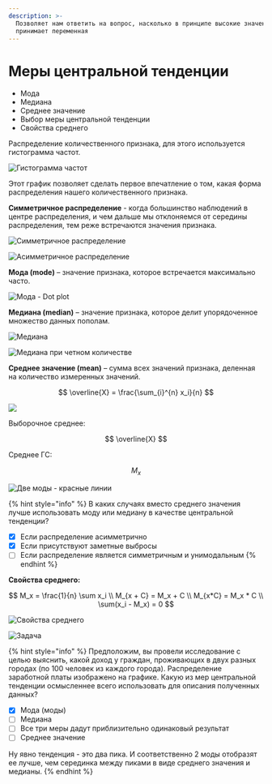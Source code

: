 ```yaml
---
description: >-
  Позволяет нам ответить на вопрос, насколько в принципе высокие значение
  принимает переменная
---
```


# Меры центральной тенденции

* Мода
* Медиана
* Среднее значение
* Выбор меры центральной тенденции
* Свойства среднего

Распределение количественного признака, для этого используется гистограмма частот.

![&#x413;&#x438;&#x441;&#x442;&#x43E;&#x433;&#x440;&#x430;&#x43C;&#x43C;&#x430; &#x447;&#x430;&#x441;&#x442;&#x43E;&#x442;](../.gitbook/assets/2019-06-18_20-27-55.png)

Этот график позволяет сделать первое впечатление о том, какая форма распределения нашего количественного признака.

**Симметричное распределение** - когда большинство наблюдений в центре распределения, и чем дальше мы отклоняемся от середины распределения, тем реже встречаются значения признака.

![&#x421;&#x438;&#x43C;&#x43C;&#x435;&#x442;&#x440;&#x438;&#x447;&#x43D;&#x43E;&#x435; &#x440;&#x430;&#x441;&#x43F;&#x440;&#x435;&#x434;&#x435;&#x43B;&#x435;&#x43D;&#x438;&#x435;](../.gitbook/assets/2019-06-18_20-32-44.png)

![&#x410;&#x441;&#x438;&#x43C;&#x43C;&#x435;&#x442;&#x440;&#x438;&#x447;&#x43D;&#x43E;&#x435; &#x440;&#x430;&#x441;&#x43F;&#x440;&#x435;&#x434;&#x435;&#x43B;&#x435;&#x43D;&#x438;&#x435;](../.gitbook/assets/image%20%2810%29.png)

**Мода \(mode\)** – значение признака, которое встречается максимально часто.

![&#x41C;&#x43E;&#x434;&#x430; - Dot plot](../.gitbook/assets/image%20%2818%29.png)

**Медиана \(median\)** – значение признака, которое делит упорядоченное множество данных пополам.

![&#x41C;&#x435;&#x434;&#x438;&#x430;&#x43D;&#x430;](../.gitbook/assets/image%20%289%29.png)

![&#x41C;&#x435;&#x434;&#x438;&#x430;&#x43D;&#x430; &#x43F;&#x440;&#x438; &#x447;&#x435;&#x442;&#x43D;&#x43E;&#x43C; &#x43A;&#x43E;&#x43B;&#x438;&#x447;&#x435;&#x441;&#x442;&#x432;&#x435;](../.gitbook/assets/image%20%2824%29.png)

**Среднее значение \(mean\)** – сумма всех значений признака, деленная на количество измеренных значений.

$$
\overline{X} = \frac{\sum_{i}^{n} x_i}{n}
$$

![](../.gitbook/assets/image.png)

Выборочное среднее:

$$
\overline{X}
$$

Среднее ГС:

$$
M_x
$$

![&#x414;&#x432;&#x435; &#x43C;&#x43E;&#x434;&#x44B; - &#x43A;&#x440;&#x430;&#x441;&#x43D;&#x44B;&#x435; &#x43B;&#x438;&#x43D;&#x438;&#x438;](../.gitbook/assets/image%20%285%29.png)

{% hint style="info" %}
В каких случаях вместо среднего значения лучше использовать моду или медиану в качестве центральной тенденции?

* [x] Если распределение асимметрично
* [x] Если присутствуют заметные выбросы
* [ ] Если распределение является симметричным и унимодальным
{% endhint %}

**Свойства среднего:**

$$
M_x = \frac{1}{n} \sum x_i \\
M_{x + C} = M_x + C \\
M_{x*C} = M_x * C \\
\sum(x_i - M_x) = 0
$$

![&#x421;&#x432;&#x43E;&#x439;&#x441;&#x442;&#x432;&#x430; &#x441;&#x440;&#x435;&#x434;&#x43D;&#x435;&#x433;&#x43E;](../.gitbook/assets/image%20%2830%29.png)

![&#x417;&#x430;&#x434;&#x430;&#x447;&#x430;](../.gitbook/assets/image%20%2821%29.png)

{% hint style="info" %}
Предположим, вы провели исследование с целью выяснить, какой доход у граждан, проживающих в двух разных городах \(по 100 человек из каждого города\). Распределение заработной платы изображено на графике. Какую из мер центральной тенденции осмысленнее всего использовать для описания полученных данных?

* [x] Мода \(моды\)
* [ ] Медиана
* [ ] Все три меры дадут приблизительно одинаковый результат
* [ ] Среднее значение

Ну явно тенденция - это два пика. И соответственно 2 моды отобразят ее лучше, чем серединка между пиками в виде среднего значения и медианы.
{% endhint %}



